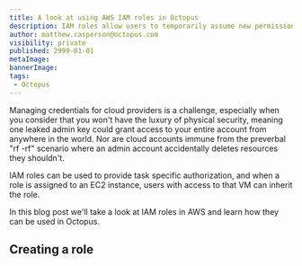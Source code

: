 ```yaml
---
title: A look at using AWS IAM roles in Octopus
description: IAM roles allow users to temporarily assume new permissions or perform work from an EC2 instance without any additional credentials.
author: matthew.casperson@octopus.com
visibility: private
published: 2999-01-01
metaImage: 
bannerImage: 
tags:
 - Octopus
---
```


Managing credentials for cloud providers is a challenge, especially when you consider that you won't have the luxury of physical security, meaning one leaked admin key could grant access to your entire account from anywhere in the world. Nor are cloud accounts immune from the preverbal "rf -rf" scenario where an admin account accidentally deletes resources they shouldn't.

IAM roles can be used to provide task specific authorization, and when a role is assigned to an EC2 instance, users with access to that VM can inherit the role.

In this blog post we'll take a look at IAM roles in AWS and learn how they can be used in Octopus.

## Creating a role